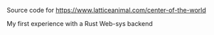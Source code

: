 Source code for https://www.latticeanimal.com/center-of-the-world


My first experience with a Rust Web-sys backend
